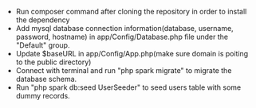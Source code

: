 * Run composer command after cloning the repository in order to install the dependency
* Add mysql database connection information(database, username, password, hostname) in app/Config/Database.php file under the "Default" group.
* Update $baseURL in app/Config/App.php(make sure domain is poiting to the public directory)
* Connect with terminal and run "php spark migrate" to migrate the database schema.
* Run "php spark db:seed UserSeeder" to seed users table with some dummy records.